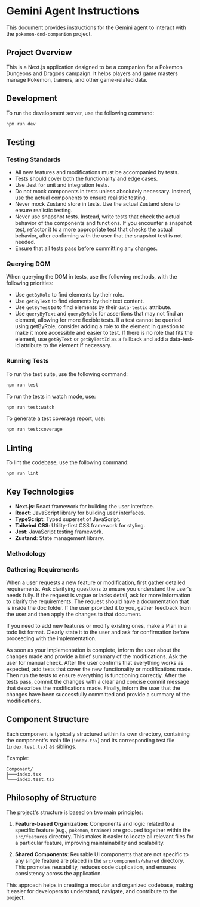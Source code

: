 # Gemini Agent Instructions

This document provides instructions for the Gemini agent to interact with the `pokemon-dnd-companion` project.

## Project Overview

This is a Next.js application designed to be a companion for a Pokemon Dungeons and Dragons campaign. It helps players and game masters manage Pokemon, trainers, and other game-related data.

## Development

To run the development server, use the following command:

```bash
npm run dev
```

## Testing
### Testing Standards
- All new features and modifications must be accompanied by tests.
- Tests should cover both the functionality and edge cases.
- Use Jest for unit and integration tests.
- Do not mock components in tests unless absolutely necessary. Instead, use the actual components to ensure realistic testing.
- Never  mock Zustand store in tests. Use the actual Zustand store to ensure realistic testing.
- Never use snapshot tests. Instead, write tests that check the actual behavior of the components and functions. If you encounter a snapshot test, refactor it to a more appropriate test that checks the actual behavior, after confirming with the user that the snapshot test is not needed.
- Ensure that all tests pass before committing any changes.
### Querying DOM
When querying the DOM in tests, use the following methods, with the following priorities:
- Use `getByRole` to find elements by their role.
- Use `getByText` to find elements by their text content.
- Use `getByTestId` to find elements by their `data-testid` attribute.
- Use `queryByText` and `queryByRole` for assertions that may not find an element, allowing for more flexible tests.
If a test cannot be queried using getByRole, consider adding a role to the element in question to make it more accessible and easier to test. If there is no role that fits the element, use `getByText` or `getByTestId` as a fallback and add a data-test-id attribute to the element if necessary.

### Running Tests
To run the test suite, use the following command:

```bash
npm run test
```

To run the tests in watch mode, use:

```bash
npm run test:watch
```

To generate a test coverage report, use:
```bash
npm run test:coverage
```

## Linting

To lint the codebase, use the following command:

```bash
npm run lint
```

## Key Technologies

- **Next.js**: React framework for building the user interface.
- **React**: JavaScript library for building user interfaces.
- **TypeScript**: Typed superset of JavaScript.
- **Tailwind CSS**: Utility-first CSS framework for styling.
- **Jest**: JavaScript testing framework.
- **Zustand**: State management library.

### Methodology
### Gathering Requirements
When a user requests a new feature or modification, first gather detailed requirements. Ask clarifying questions to ensure you understand the user's needs fully.
If the request is vague or lacks detail, ask for more information to clarify the requirements.
The request should have a documentation that is inside the doc folder. If the user provided it to you, gather feedback from the user and then apply the changes to that document.

If you need to add new features or modify existing ones, make a Plan in a todo list format.
Clearly state it to the user and ask for confirmation before proceeding with the implementation.

As soon as your implementation is complete, inform the user about the changes made and provide a brief summary of the modifications. Ask the user for manual check.
After the user confirms that everything works as expected, add tests that cover the new functionality or modifications made.
Then run the tests to ensure everything is functioning correctly.
After the tests pass, commit the changes with a clear and concise commit message that describes the modifications made.
Finally, inform the user that the changes have been successfully committed and provide a summary of the modifications.

## Component Structure

Each component is typically structured within its own directory, containing the component's main file (`index.tsx`) and its corresponding test file (`index.test.tsx`) as siblings.

Example:

```
Component/
├───index.tsx
└───index.test.tsx
```

## Philosophy of Structure

The project's structure is based on two main principles:

1.  **Feature-based Organization**: Components and logic related to a specific feature (e.g., `pokemon`, `trainer`) are grouped together within the `src/features` directory. This makes it easier to locate all relevant files for a particular feature, improving maintainability and scalability.

2.  **Shared Components**: Reusable UI components that are not specific to any single feature are placed in the `src/components/shared` directory. This promotes reusability, reduces code duplication, and ensures consistency across the application.

This approach helps in creating a modular and organized codebase, making it easier for developers to understand, navigate, and contribute to the project.
